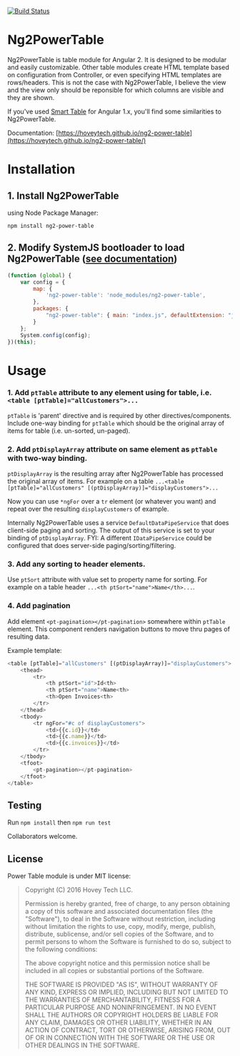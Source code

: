 [![Build Status](https://travis-ci.org/hoveytech/ng2-power-table.svg?branch=master)](https://travis-ci.org/hoveytech/ng2-power-table)

# Ng2PowerTable

Ng2PowerTable is table module for Angular 2. It is designed to be modular and easily customizable. Other table modules create HTML template based on configuration from Controller, or even specifying HTML templates are rows/headers. This is not the case with Ng2PowerTable, I believe the view and the view only should be reponsible for which columns are visible and they are shown. 

If you've used [Smart Table](https://github.com/lorenzofox3/Smart-Table) for Angular 1.x, you'll find some similarities to Ng2PowerTable.

Documentation: [https://hoveytech.github.io/ng2-power-table](https://hoveytech.github.io/ng2-power-table/)

# Installation

## 1. Install Ng2PowerTable

using Node Package Manager:

`npm install ng2-power-table`

## 2. Modify SystemJS bootloader to load Ng2PowerTable ([see documentation](https://hoveytech.github.io/ng2-power-table/))

```javascript
(function (global) {
    var config = {
        map: {
            'ng2-power-table': 'node_modules/ng2-power-table',
        },
        packages: {
            "ng2-power-table": { main: "index.js", defaultExtension: "js" },
        }
    };
    System.config(config);
})(this);
```

# Usage

### 1. Add `ptTable` attribute to any element using for table, i.e. `<table [ptTable]="allCustomers">...`

`ptTable` is 'parent' directive and is required by other directives/components. Include one-way binding for `ptTable` which should be the original array of items for table (i.e. un-sorted, un-paged).

### 2. Add `ptDisplayArray` attribute on same element as `ptTable` with two-way binding.

`ptDisplayArray` is the resulting array after Ng2PowerTable has processed the original array of items. For example on a table `...<table [ptTable]="allCustomers" [(ptDisplayArray)]="displayCustomers">...`

Now you can use `*ngFor` over a `tr` element (or whatever you want) and repeat over the resulting `displayCustomers` of example.

Internally Ng2PowerTable uses a service `DefaultDataPipeService` that does client-side paging and sorting. The output of this service is set to your binding of `ptDisplayArray`. FYI: A different `IDataPipeService` could be configured that does server-side paging/sorting/filtering.

### 3. Add any sorting to header elements.

Use `ptSort` attribute with value set to property name for sorting. For example on a table header `...<th ptSort="name">Name</th>...`.

### 4. Add pagination 

Add element `<pt-pagination></pt-pagination>` somewhere within `ptTable` element. This component renders navigation buttons to move thru pages of resulting data.

Example template:

```javascript
<table [ptTable]="allCustomers" [(ptDisplayArray)]="displayCustomers">
    <thead>
        <tr>
            <th ptSort="id">Id<th>
            <th ptSort="name">Name<th>
            <th>Open Invoices<th>
        </tr>
    </thead>
    <tbody>
        <tr ngFor="#c of displayCustomers">
            <td>{{c.id}}</td>
            <td>{{c.name}}</td>
            <td>{{c.invoices}}</td>
        </tr>
    </tbody>
    <tfoot>
        <pt-pagination></pt-pagination>
    </tfoot>
</table>
```

## Testing

Run `npm install` then `npm run test`

Collaborators welcome.

## License

Power Table module is under MIT license:

> Copyright (C) 2016 Hovey Tech LLC.
>
> Permission is hereby granted, free of charge, to any person
> obtaining a copy of this software and associated documentation files
> (the "Software"), to deal in the Software without restriction,
> including without limitation the rights to use, copy, modify, merge,
> publish, distribute, sublicense, and/or sell copies of the Software,
> and to permit persons to whom the Software is furnished to do so,
> subject to the following conditions:
>
> The above copyright notice and this permission notice shall be
> included in all copies or substantial portions of the Software.
>
> THE SOFTWARE IS PROVIDED "AS IS", WITHOUT WARRANTY OF ANY KIND,
> EXPRESS OR IMPLIED, INCLUDING BUT NOT LIMITED TO THE WARRANTIES OF
> MERCHANTABILITY, FITNESS FOR A PARTICULAR PURPOSE AND
> NONINFRINGEMENT. IN NO EVENT SHALL THE AUTHORS OR COPYRIGHT HOLDERS
> BE LIABLE FOR ANY CLAIM, DAMAGES OR OTHER LIABILITY, WHETHER IN AN
> ACTION OF CONTRACT, TORT OR OTHERWISE, ARISING FROM, OUT OF OR IN
> CONNECTION WITH THE SOFTWARE OR THE USE OR OTHER DEALINGS IN THE
> SOFTWARE.
